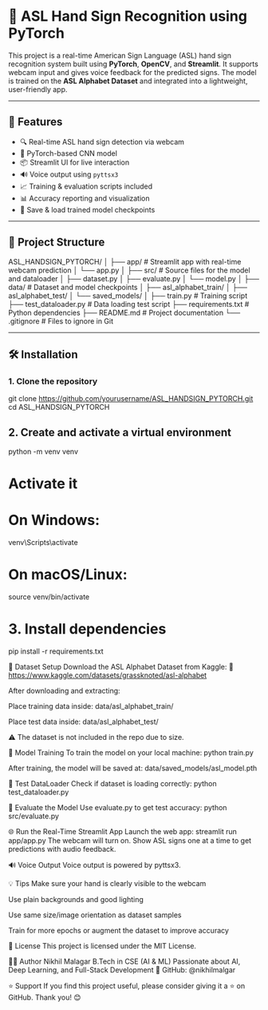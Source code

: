 # 🤟 ASL Hand Sign Recognition using PyTorch

This project is a real-time American Sign Language (ASL) hand sign recognition system built using **PyTorch**, **OpenCV**, and **Streamlit**. It supports webcam input and gives voice feedback for the predicted signs. The model is trained on the **ASL Alphabet Dataset** and integrated into a lightweight, user-friendly app.

---

## 🚀 Features

- 🔍 Real-time ASL hand sign detection via webcam
- 🧠 PyTorch-based CNN model
- 📦 Streamlit UI for live interaction
- 🔊 Voice output using `pyttsx3`
- 📈 Training & evaluation scripts included
- 📊 Accuracy reporting and visualization
- 💾 Save & load trained model checkpoints

---

## 📂 Project Structure

ASL_HANDSIGN_PYTORCH/
│
├── app/ # Streamlit app with real-time webcam prediction
│ └── app.py
│
├── src/ # Source files for the model and dataloader
│ ├── dataset.py
│ ├── evaluate.py
│ └── model.py
│
├── data/ # Dataset and model checkpoints
│ ├── asl_alphabet_train/
│ ├── asl_alphabet_test/
│ └── saved_models/
│
├── train.py # Training script
├── test_dataloader.py # Data loading test script
├── requirements.txt # Python dependencies
├── README.md # Project documentation
└── .gitignore # Files to ignore in Git

---

## 🛠️ Installation

### 1. Clone the repository

git clone https://github.com/yourusername/ASL_HANDSIGN_PYTORCH.git
cd ASL_HANDSIGN_PYTORCH

## 2. Create and activate a virtual environment

python -m venv venv

# Activate it

# On Windows:

venv\Scripts\activate

# On macOS/Linux:

source venv/bin/activate

# 3. Install dependencies

pip install -r requirements.txt

📁 Dataset Setup
Download the ASL Alphabet Dataset from Kaggle:
🔗 https://www.kaggle.com/datasets/grassknoted/asl-alphabet

After downloading and extracting:

Place training data inside:
data/asl_alphabet_train/

Place test data inside:
data/asl_alphabet_test/

⚠️ The dataset is not included in the repo due to size.

🧠 Model Training
To train the model on your local machine:
python train.py

After training, the model will be saved at:
data/saved_models/asl_model.pth

🧪 Test DataLoader
Check if dataset is loading correctly:
python test_dataloader.py

🎯 Evaluate the Model
Use evaluate.py to get test accuracy:
python src/evaluate.py

🌐 Run the Real-Time Streamlit App
Launch the web app:
streamlit run app/app.py
The webcam will turn on. Show ASL signs one at a time to get predictions with audio feedback.

🔊 Voice Output
Voice output is powered by pyttsx3.

💡 Tips
Make sure your hand is clearly visible to the webcam

Use plain backgrounds and good lighting

Use same size/image orientation as dataset samples

Train for more epochs or augment the dataset to improve accuracy

📃 License
This project is licensed under the MIT License.

🙋‍♂️ Author
Nikhil Malagar
B.Tech in CSE (AI & ML)
Passionate about AI, Deep Learning, and Full-Stack Development
🔗 GitHub: @nikhilmalgar

⭐ Support
If you find this project useful, please consider giving it a ⭐ on GitHub. Thank you! 😊

```

```

